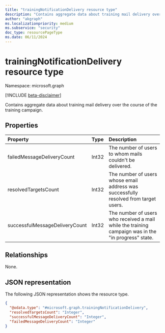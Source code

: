 ```yaml
---
title: "trainingNotificationDelivery resource type"
description: "Contains aggregate data about training mail delivery over the course of the training campaign."
author: "akgraph"
ms.localizationpriority: medium
ms.subservice: "security"
doc_type: resourcePageType
ms.date: 06/11/2024
---
```


# trainingNotificationDelivery resource type

Namespace: microsoft.graph

[!INCLUDE [beta-disclaimer](../../includes/beta-disclaimer.md)]

Contains aggregate data about training mail delivery over the course of the training campaign.

## Properties
|Property|Type|Description|
|:---|:---|:---|
|failedMessageDeliveryCount|Int32|The number of users to whom mails couldn't be delivered.|
|resolvedTargetsCount|Int32|The number of users whose email address was successfully resolved from target users.|
|successfulMessageDeliveryCount|Int32|The number of users who received a mail while the training campaign was in the "in progress" state.|

## Relationships
None.

## JSON representation
The following JSON representation shows the resource type.
<!-- {
  "blockType": "resource",
  "@odata.type": "microsoft.graph.trainingNotificationDelivery"
}
-->
``` json
{
  "@odata.type": "#microsoft.graph.trainingNotificationDelivery",
  "resolvedTargetsCount": "Integer",
  "successfulMessageDeliveryCount": "Integer",
  "failedMessageDeliveryCount": "Integer"
}
```

